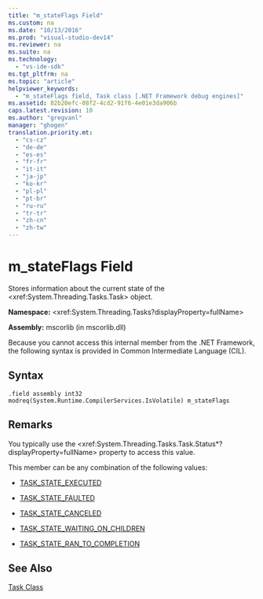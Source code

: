 ```yaml
---
title: "m_stateFlags Field"
ms.custom: na
ms.date: "10/13/2016"
ms.prod: "visual-studio-dev14"
ms.reviewer: na
ms.suite: na
ms.technology: 
  - "vs-ide-sdk"
ms.tgt_pltfrm: na
ms.topic: "article"
helpviewer_keywords: 
  - "m_stateFlags field, Task class [.NET Framework debug engines]"
ms.assetid: 82b20efc-08f2-4cd2-91f6-4e01e3da906b
caps.latest.revision: 10
ms.author: "gregvanl"
manager: "ghogen"
translation.priority.mt: 
  - "cs-cz"
  - "de-de"
  - "es-es"
  - "fr-fr"
  - "it-it"
  - "ja-jp"
  - "ko-kr"
  - "pl-pl"
  - "pt-br"
  - "ru-ru"
  - "tr-tr"
  - "zh-cn"
  - "zh-tw"
---
```

# m_stateFlags Field
Stores information about the current state of the \<xref:System.Threading.Tasks.Task> object.  
  
 **Namespace:** \<xref:System.Threading.Tasks?displayProperty=fullName>  
  
 **Assembly:** mscorlib (in mscorlib.dll)  
  
 Because you cannot access this internal member from the .NET Framework, the following syntax is provided in Common Intermediate Language (CIL).  
  
## Syntax  
  
```  
.field assembly int32 modreq(System.Runtime.CompilerServices.IsVolatile) m_stateFlags  
```  
  
## Remarks  
 You typically use the \<xref:System.Threading.Tasks.Task.Status*?displayProperty=fullName> property to access this value.  
  
 This member can be any combination of the following values:  
  
-   [TASK_STATE_EXECUTED](../extensibility/task_state_executed-field.md)  
  
-   [TASK_STATE_FAULTED](../extensibility/task_state_faulted-field.md)  
  
-   [TASK_STATE_CANCELED](../extensibility/task_state_canceled-field.md)  
  
-   [TASK_STATE_WAITING_ON_CHILDREN](../extensibility/task_state_waiting_on_children-field.md)  
  
-   [TASK_STATE_RAN_TO_COMPLETION](../extensibility/task_state_ran_to_completion-field.md)  
  
## See Also  
 [Task Class](../extensibility/task-class---internal-members.md)